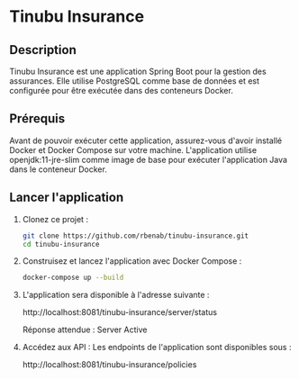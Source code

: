 # Tinubu Insurance

## Description

Tinubu Insurance est une application Spring Boot pour la gestion des assurances. Elle utilise PostgreSQL comme base de données et est configurée pour être exécutée dans des conteneurs Docker.

## Prérequis

Avant de pouvoir exécuter cette application, assurez-vous d'avoir installé Docker et Docker Compose sur votre machine.
L'application utilise openjdk:11-jre-slim comme image de base pour exécuter l'application Java dans le conteneur Docker.

## Lancer l'application

1. Clonez ce projet :
   ```bash
   git clone https://github.com/rbenab/tinubu-insurance.git
   cd tinubu-insurance
   
2. Construisez et lancez l'application avec Docker Compose : 
   ```bash
   docker-compose up --build

3. L'application sera disponible à l'adresse suivante : 

   http://localhost:8081/tinubu-insurance/server/status

   Réponse attendue : Server Active
  
5. Accédez aux API :
   Les endpoints de l'application sont disponibles sous :
   
   http://localhost:8081/tinubu-insurance/policies


